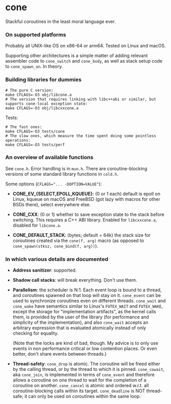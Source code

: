 # cone

Stackful coroutines in the least moral language ever.

### On supported platforms

Probably all UNIX-like OS on x86-64 or arm64. Tested on Linux and macOS.

Supporting other architectures is a simple matter of adding relevant assembler code
to `cone_switch` and `cone_body`, as well as stack setup code to `cone_spawn_on`.
In theory.

### Building libraries for dummies

```
# The pure C version:
make CFLAGS=-O3 obj/libcone.a
# The version that requires linking with libc++abi or similar, but supports cone-local exception state:
make CFLAGS=-O3 obj/libcxxcone.a
```

Tests:

```
# The fast ones:
make CFLAGS=-O3 tests/cone
# The slow ones, which measure the time spent doing some pointless operations:
make CFLAGS=-O3 tests/perf
```

### An overview of available functions

See `cone.h`. Error handling is in `mun.h`. There are coroutine-blocking versions of
some standard library functions in `cold.h`.

Some options (`CFLAGS="... -DOPTION=VALUE"`):

  * **CONE_EV_{SELECT,EPOLL,KQUEUE}**: (0 or 1 each) default is epoll on Linux, kqueue on macOS
    and FreeBSD (got lazy with macros for other BSDs there), select everywhere else.

  * **CONE_CXX**: (0 or 1) whether to save exception state to the stack before switching.
    This requires a C++ ABI library. Enabled for `libcxxcone.a`, disabled for `libcone.a`.

  * **CONE_DEFAULT_STACK**: (bytes; default = 64k) the stack size for coroutines created via the
    `cone(f, arg)` macro (as opposed to `cone_spawn(stksz, cone_bind(f, arg))`).

### In which various details are documented

  * **Address sanitizer**: supported.

  * **Shadow call stacks**: will break everything. Don't use them.

  * **Parallelism**: the scheduler is N:1. Each event loop is bound to a thread,
    and coroutines spawned on that loop will stay on it. `cone_event` can be used to
    synchronize coroutines even on different threads. `cone_wait` and `cone_wake` have
    semantics similar to Linux's `FUTEX_WAIT` and `FUTEX_WAKE`, except the storage for
    "implementation artifacts", as the kernel calls them, is provided by the user of
    the library (for performance and simplicity of the implementation), and also `cone_wait`
    accepts an arbitrary expression that is evaluated atomically instead of only checking
    for equality.

    (Note that the locks are kind of bad, though. My advice is to only use events
    in non performance critical or low contention places. Or even better, don't
    share events between threads.)

  * **Thread-safety**: `cone_drop` is atomic. The coroutine will be freed
    either by the calling thread, or by the thread to which it is pinned. `cone_cowait`,
    aka `cone_join`, is implemented in terms of `cone_event` and therefore allows
    a coroutine on one thread to wait for the completion of a coroutine on another.
    `cone_cancel` is atomic and ordered w.r.t. all coroutine-blocking calls within
    its target. `cone_deadline` is NOT thread-safe; it can only be used on coroutines
    within the same loop.
